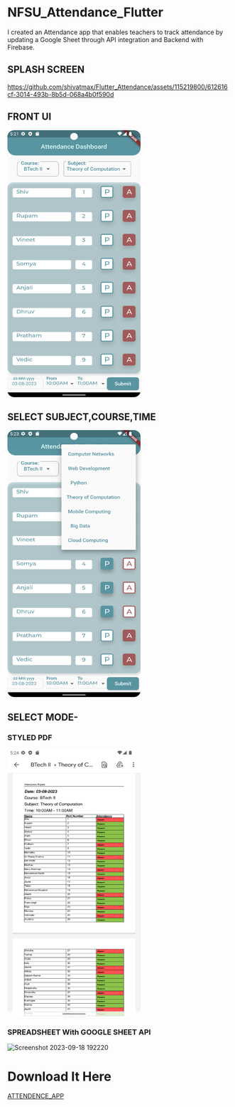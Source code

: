 # NFSU_Attendance_Flutter

I created an Attendance app that enables teachers to track attendance by updating a Google Sheet through API integration and Backend with Firebase.

## SPLASH SCREEN

https://github.com/shivatmax/Flutter_Attendance/assets/115219800/612616cf-3014-493b-8b5d-068a4b0f590d

## FRONT UI

<img src="https://github.com/shivatmax/Flutter_Attendance/blob/master/Screenshot_20230803_052243.png" width="300" height="600" />

## SELECT SUBJECT,COURSE,TIME

<img src="https://github.com/shivatmax/Flutter_Attendance/blob/master/Screenshot_20230803_052325.png" width="300" height="600" />

## SELECT MODE-

### STYLED PDF

<img src="https://github.com/shivatmax/Flutter_Attendance/blob/master/Screenshot_20230803_052434.png" width="300" height="600" />

### SPREADSHEET With GOOGLE SHEET API

![Screenshot 2023-09-18 192220](https://github.com/shivatmax/Flutter_Attendance/assets/115219800/7ad3c5c0-f307-4af7-93c2-bd76ce174a4a)

# Download It Here
<a href="https://drive.google.com/file/d/1_KB8Lu4ddOg0gk2Pepz-LVql6oCXlJGE/view?usp=sharing">ATTENDENCE_APP</a>



